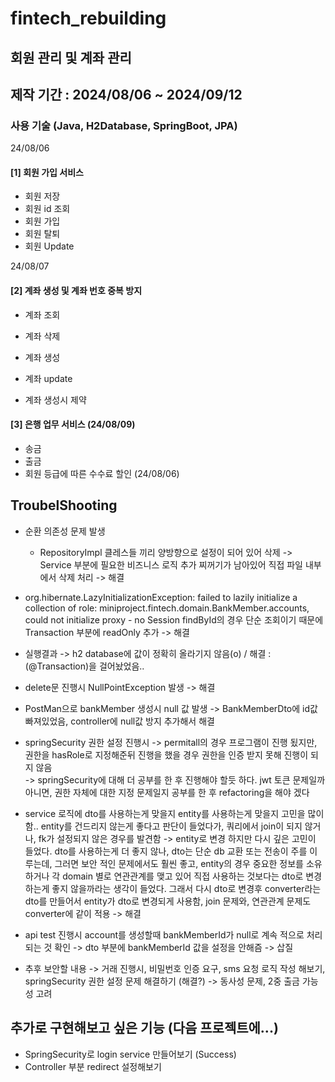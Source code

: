 # fintech_rebuilding
## 회원 관리 및 계좌 관리 

## 제작 기간 : 2024/08/06 ~ 2024/09/12
### 사용 기술 (Java, H2Database, SpringBoot, JPA)

24/08/06
#### [1] 회원 가입 서비스 
- 회원 저장
- 회원 id 조회
- 회원 가입
- 회원 탈퇴
- 회원 Update
 
24/08/07
#### [2] 계좌 생성 및 계좌 번호 중복 방지 
- 계좌 조회
- 계좌 삭제
- 계좌 생성
- 계좌 update
    
- 계좌 생성시 제약

#### [3] 은행 업무 서비스 (24/08/09)
- 송금
- 출금
- 회원 등급에 따른 수수료 할인 (24/08/06)

## TroubelShooting
- 순환 의존성 문제 발생 
    - RepositoryImpl 클레스들 끼리 양방향으로 설정이 되어 있어 삭제 -> Service 부분에 필요한 비즈니스 로직 추가 
      찌꺼기가 남아있어 직접 파일 내부에서 삭제 처리 
      -> 해결 
- org.hibernate.LazyInitializationException: failed to lazily initialize a collection of role: miniproject.fintech.domain.BankMember.accounts, could not initialize proxy - no Session 
findById의 경우 단순 조회이기 때문에 Transaction 부분에 readOnly 추가 -> 해결 
- 실행결과 -> h2 database에 값이 정확히 올라기지 않음(o) / 해결 : (@Transaction)을 걸어놨었음..
- delete문 진행시 NullPointException 발생 -> 해결
- PostMan으로 bankMember 생성시 null 값 발생 -> BankMemberDto에 id값 빠져있었음, controller에 null값 방지 추가해서  해결
- springSecurity 권한 설정 진행시 -> permitall의 경우 프로그램이 진행 됬지만, 권한을 hasRole로 지정해준뒤 진행을 했을 경우 권한을 인증 받지 못해 진행이 되지 않음 \
  -> springSecurity에 대해 더 공부를 한 후 진행해야 할듯 하다.
     jwt 토큰 문제일까 아니면, 권한 자체에 대한 지정 문제일지 공부를 한 후 refactoring을 해야 겠다
- service 로직에 dto를 사용하는게 맞을지 entity를 사용하는게 맞을지 고민을 많이 함.. 
  entity를  건드리지 않는게 좋다고 판단이 들었다가, 쿼리에서 join이 되지 않거나, fk가 설정되지 않은 경우를 발견함 -> entity로 변경 
  하지만 다시 깊은 고민이 들었다. dto를 사용하는게 더 좋지 않나, dto는 단순 db 교환 또는 전송이 주를 이루는데, 그러면 보안 적인 문제에서도 훨씬 좋고, entity의 경우 중요한 정보를 소유하거나 각 domain 별로 연관관계를 맺고 있어
  직접 사용하는 것보다는 dto로 변경하는게 좋지 않을까라는 생각이 들었다.
  그래서 다시 dto로 변경후 converter라는 dto를 만들어서 entity가 dto로 변경되게 사용함, join 문제와, 연관관계 문제도 converter에 같이 적용 -> 해결
- api test 진행시 account를 생성할때 bankMemberId가 null로 계속 적으로 처리되는 것 확인 -> dto 부분에 bankMemberId 값을 설정을 안해즘 -> 삽질

- 추후 보안할 내용
  -> 거래 진행시, 비밀번호 인증 요구, sms 요청 로직 작성 해보기, springSecurity 권한 설정 문제 해결하기 (해결?)
  -> 동사성 문제, 2중 출금 가능성 고려 

## 추가로 구현해보고 싶은 기능 (다음 프로젝트에...)
- SpringSecurity로 login service 만들어보기 (Success)
- Controller 부분 redirect 설정해보기
